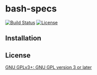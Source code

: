 # bash-specs
[![Build Status](https://travis-ci.org/helpermethod/bash-specs.svg?branch=master)](https://travis-ci.org/helpermethod/bash-specs) 
[![License](https://img.shields.io/badge/license-GPLv3-blue.svg)](http://www.gnu.org/licenses/gpl.html)


## Installation

## License

[GNU GPLv3+: GNU GPL version 3 or later](http://www.gnu.org/licenses/gpl.html)

